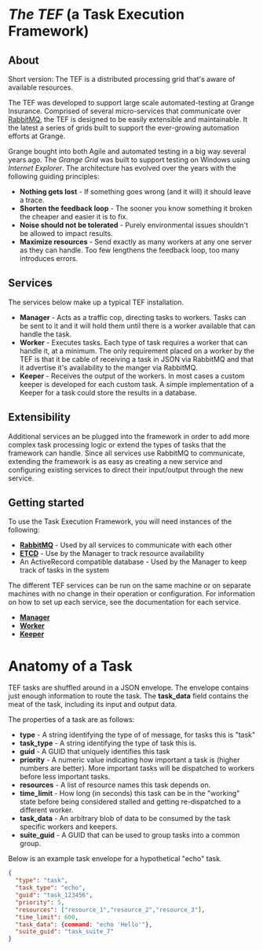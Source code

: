 # *The TEF* (a Task Execution Framework) 


## About
Short version: The TEF is a distributed processing grid that's aware of available resources. 

The TEF was developed to support large scale automated-testing at Grange Insurance.  Comprised of several micro-services that communicate over [RabbitMQ](http://www.rabbitmq.com/), the TEF is designed to be easily extensible and maintainable. It the latest a series of grids built to support the ever-growing automation efforts at Grange.

Grange bought into both Agile and automated testing in a big way several years ago. The *Grange Grid* was built to support testing on Windows using *Internet Explorer*. The architecture has evolved over the years with the following guiding principles:

- **Nothing gets lost** - If something goes wrong (and it will) it should leave a trace.
- **Shorten the feedback loop** - The sooner you know something it broken the cheaper and easier it is to fix.
- **Noise should not be tolerated** - Purely environmental issues shouldn't be allowed to impact results.
- **Maximize resources** - Send exactly as many workers at any one server as they can handle.  Too few lengthens the feedback loop, too many introduces errors.


## Services
The services below make up a typical TEF installation.

 - **Manager** - Acts as a traffic cop, directing tasks to workers.  Tasks can be sent to it and it will hold them until there is a worker available that can handle the task.
 - **Worker** - Executes tasks. Each type of task requires a worker that can handle it, at a minimum. The only requirement placed on a worker by the TEF is that it be cable of receiving a task in JSON via RabbitMQ and that it advertise it's availability to the manger via RabbitMQ.
 - **Keeper** - Receives the output of the workers.  In most cases a custom keeper is developed for each custom task.  A simple implementation of a Keeper for a task could store the results in a database.
  
 
## Extensibility
Additional services an be plugged into the framework in order to add more complex task processing logic or extend the types of tasks that the framework can handle. Since all services use RabbitMQ to communicate, extending the framework is as easy as creating a new service and configuring existing services to direct their input/output through the new service.
 

## Getting started

To use the Task Execution Framework, you will need instances of the following:

 - [**RabbitMQ**](https://www.rabbitmq.com/) - Used by all services to communicate with each other
 - [**ETCD**](https://github.com/coreos/etcd/releases/) - Use by the Manager to track resource availability
 - An ActiveRecord compatible database - Used by the Manager to keep track of tasks in the system
 
 The different TEF services can be run on the same machine or on separate machines with no change in their operation or configuration. For information on how to set up each service, see the documentation for each service.
 
 - [**Manager**](https://github.com/grange-insurance/tef/blob/master/gems/tef-manager/README.md)
 - [**Worker**](https://github.com/grange-insurance/tef/blob/master/gems/tef-worker/README.md)
 - [**Keeper**](https://github.com/grange-insurance/tef/blob/master/gems/tef-keeper/README.md)
 
Anatomy of a Task
=========

TEF tasks are shuffled around in a JSON envelope.  The envelope contains just enough information to route the task. The **task_data** field contains the meat of the task, including its input and output data.

The properties of a task are as follows:

 * **type**          - A string identifying the type of of message, for tasks this is "task" 
 * **task_type**     - A string identifying the type of task this is.
 * **guid**          - A GUID that uniquely identifies this task  
 * **priority**      - A numeric value indicating how important a task is (higher numbers are better). More important tasks will be dispatched to workers before less important tasks.
 * **resources**     - A list of resource names this task depends on.
 * **time_limit**    - How long (in seconds) this task can be in the "working" state before being considered stalled and getting re-dispatched to a different worker.
 * **task_data**     - An arbitrary blob of data to be consumed by the task specific workers and keepers.
 * **suite_guid**    - A GUID that can be used to group tasks into a common group.


Below is an example task envelope for a hypothetical "echo" task.
```json
{
  "type": "task",
  "task_type": "echo",
  "guid": "task_123456",
  "priority": 5,
  "resources": ["resource_1","resource_2","resource_3"],
  "time_limit": 600,
  "task_data": {command: "echo 'Hello'"},
  "suite_guid": "task_suite_7"  
}
```
